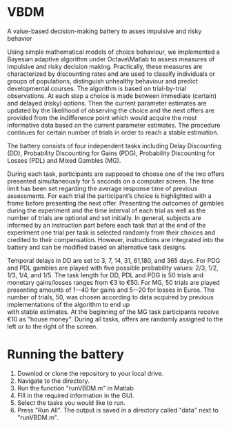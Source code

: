 # VBDM
A value-based decision-making battery to asses impulsive and risky behavior 

Using simple mathematical models of choice behaviour, we implemented a Bayesian adaptive
algorithm under Octave\Matlab to assess measures of impulsive and risky decision making. 
Practically, these measures are characterized by discounting rates and are used to classify
individuals or groups of populations, distinguish unhealthy behaviour and predict 
developmental courses. The algorithm is based on trial-by-trial observations. 
At each step a choice is made between immediate (certain) and delayed (risky) options. 
Then the current parameter estimates are updated by the likelihood of observing the 
choice and the next offers are provided from the indifference point which would acquire
the most informative data based on the current parameter estimates. 
The procedure continues for certain number of trials in order to reach a stable
estimation.

The battery consists of four independent tasks including Delay Discounting (DD), 
Probability Discounting for Gains (PDG), Probability Discounting for Losses (PDL)
and Mixed Gambles (MG).

During each task, participants are supposed to choose one of the two offers presented
simultaneously for 5 seconds on a computer screen. The time limit has been set regarding the
average response time of previous assessments. For each trial the participant’s choice is
highlighted with a frame before presenting the next offer. Presenting the outcomes of gambles
during the experiment and the time interval of each trial as well as the number of trials are
optional and set initially. In general, subjects are informed by an instruction part before each task
that at the end of the experiment one trial per task is selected randomly from their choices and
credited to their compensation. However, instructions are integrated into the battery and can be
modified based on alternative task designs. 

Temporal delays in DD are set to 3, 7, 14, 31, 61,180, and 365 days. For PDG and PDL gambles are
played with five possible probability values: 2/3, 1/2, 1/3, 1/4, and 1/5. The task length for 
DD, PDL and PDG is 50 trials and monetary gains/losses ranges from €3 to €50. For MG, 50 trials 
are played presenting amounts of 1--40 for gains and 5--20 for losses in Euros. The number of trials,
50, was chosen according to data acquired by previous implementations of the algorithm to end up  
with stable estimates. At the beginning of the MG task participants receive €10 as "house money".
During all tasks, offers are randomly assigned to the left or to the right of the screen.
# Running the battery
1. Downlod or clone the repository to your local drive.
2. Navigate to the directory.
3. Run the function "runVBDM.m" in Matlab
4. Fill in the required information in the GUI.
5. Select the tasks you would like to run.
6. Press "Run All".
The output is saved in a directory called "data" next to "runVBDM.m".
